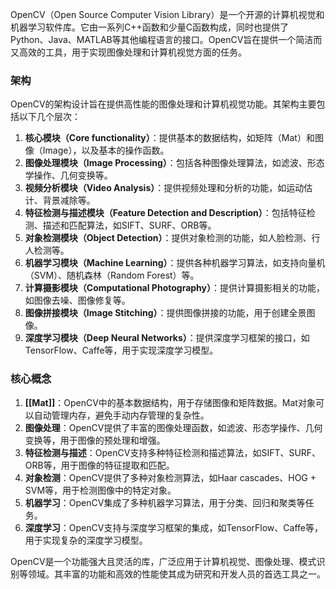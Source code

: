 
OpenCV（Open Source Computer Vision Library）是一个开源的计算机视觉和机器学习软件库。它由一系列C++函数和少量C函数构成，同时也提供了Python、Java、MATLAB等其他编程语言的接口。OpenCV旨在提供一个简洁而又高效的工具，用于实现图像处理和计算机视觉方面的任务。

### 架构

OpenCV的架构设计旨在提供高性能的图像处理和计算机视觉功能。其架构主要包括以下几个层次：

1. **核心模块（Core functionality）**：提供基本的数据结构，如矩阵（Mat）和图像（Image），以及基本的操作函数。
2. **图像处理模块（Image Processing）**：包括各种图像处理算法，如滤波、形态学操作、几何变换等。
3. **视频分析模块（Video Analysis）**：提供视频处理和分析的功能，如运动估计、背景减除等。
4. **特征检测与描述模块（Feature Detection and Description）**：包括特征检测、描述和匹配算法，如SIFT、SURF、ORB等。
5. **对象检测模块（Object Detection）**：提供对象检测的功能，如人脸检测、行人检测等。
6. **机器学习模块（Machine Learning）**：提供各种机器学习算法，如支持向量机（SVM）、随机森林（Random Forest）等。
7. **计算摄影模块（Computational Photography）**：提供计算摄影相关的功能，如图像去噪、图像修复等。
8. **图像拼接模块（Image Stitching）**：提供图像拼接的功能，用于创建全景图像。
9. **深度学习模块（Deep Neural Networks）**：提供深度学习框架的接口，如TensorFlow、Caffe等，用于实现深度学习模型。

### 核心概念

1. **[[Mat]]**：OpenCV中的基本数据结构，用于存储图像和矩阵数据。Mat对象可以自动管理内存，避免手动内存管理的复杂性。
2. **图像处理**：OpenCV提供了丰富的图像处理函数，如滤波、形态学操作、几何变换等，用于图像的预处理和增强。
3. **特征检测与描述**：OpenCV支持多种特征检测和描述算法，如SIFT、SURF、ORB等，用于图像的特征提取和匹配。
4. **对象检测**：OpenCV提供了多种对象检测算法，如Haar cascades、HOG + SVM等，用于检测图像中的特定对象。
5. **机器学习**：OpenCV集成了多种机器学习算法，用于分类、回归和聚类等任务。
6. **深度学习**：OpenCV支持与深度学习框架的集成，如TensorFlow、Caffe等，用于实现复杂的深度学习模型。

OpenCV是一个功能强大且灵活的库，广泛应用于计算机视觉、图像处理、模式识别等领域。其丰富的功能和高效的性能使其成为研究和开发人员的首选工具之一。